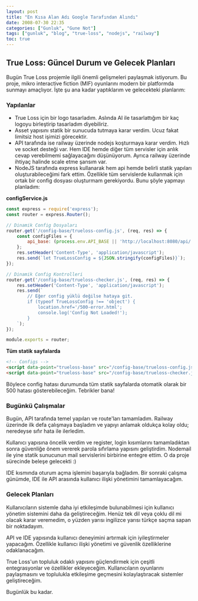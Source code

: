 ```yaml
---
layout: post
title: "En Kısa Alan Adı Google Tarafından Alındı"
date: 2008-07-30 22:35
categories: ["Gunluk", "Gune Not"]
tags: ["gunluk", "blog", "true-loss", "nodejs", "railway"]
toc: true
---
```


## True Loss: Güncel Durum ve Gelecek Planları
Bugün True Loss projemle ilgili önemli gelişmeleri paylaşmak istiyorum. Bu proje, mikro interactive fiction (MIF) oyunlarını modern bir platformda sunmayı amaçlıyor. İşte şu ana kadar yaptıklarım ve gelecekteki planlarım:

### Yapılanlar

- True Loss için bir logo tasarladım. Aslında AI ile tasarlattığım bir kaç logoyu birleştirip tasarladım diyebiliriz.
- Asset yapısını statik bir sunucuda tutmaya karar verdim. Ucuz fakat limitsiz host işimizi görecektir.
- API tarafında ise railway üzerinde nodejs koşturmaya karar verdim. Hızlı ve socket desteği var. Hem IDE hemde diğer tüm servisler için anlık cevap verebilmemi sağlayacağını düşünüyorum. Ayrıca railway üzerinde ihtiyaç halinde scale etme şansım var.
- NodeJS tarafında express kullanarak hem api hemde belirli statik yapıları oluşturabileceğimi fark ettim. Özellikle tüm servislerde kullanmak için ortak bir config dosyası oluşturmam gerekiyordu. Bunu şöyle yapmayı planladım:

**configService.js**
```javascript
const express = require('express');
const router = express.Router();

// Dinamik Config Dosyaları
router.get('/config-base/trueloss-config.js', (req, res) => {
    const configFiles = {
        api_base: (process.env.API_BASE || 'http://localhost:8080/api/')
    };
    res.setHeader('Content-Type', 'application/javascript');
    res.send(`let TrueLossConfig = ${JSON.stringify(configFiles)}`);
});

// Dinamik Config Kontrolleri
router.get('/config-base/trueloss-checker.js', (req, res) => {
    res.setHeader('Content-Type', 'application/javascript');
    res.send(`
        // Eğer config yüklü değilse hataya git.
        if (typeof TrueLossConfig !== 'object') {
            location.href='/500-error.html';
            console.log('Config Not Loaded!');
        }
    `);
});

module.exports = router;
```

**Tüm statik sayfalarda**
```html
<!-- Configs -->
<script data-point="trueloss-base" src="/config-base/trueloss-config.js"></script>
<script data-point="trueloss-base" src="/config-base/trueloss-checker.js"></script>
```

Böylece config hatası durumunda tüm statik sayfalarda otomatik olarak bir 500 hatası gösterebileceğim. Tebrikler bana!

### Bugünkü Çalışmalar
Bugün, API tarafında temel yapıları ve route'ları tamamladım. Railway üzerinde ilk defa çalışmaya başladım ve yapıyı anlamak oldukça kolay oldu; neredeyse sıfır hata ile ilerledim. 

Kullanıcı yapısına öncelik verdim ve register, login kısımlarını tamamladıktan sonra güvenliğe önem vererek parola sıfırlama yapısını geliştirdim. Nodemail ile yine statik sunucunun mail servislerini birbirine entegre ettim. O da proje sürecinde beleşe gelecekti :)

IDE kısmında oturum açma işlemini başarıyla bağladım. Bir sonraki çalışma günümde, IDE ile API arasında kullanıcı ilişki yönetimini tamamlayacağım.

### Gelecek Planları

Kullanıcıların sistemle daha iyi etkileşimde bulunabilmesi için kullanıcı yönetim sistemini daha da geliştireceğim. Henüz tek dil veya çoklu dil mi olacak karar veremedim, o yüzden yarısı ingilizce yarısı türkçe saçma sapan bir noktadayım.
  
API ve IDE yapısında kullanıcı deneyimini artırmak için iyileştirmeler yapacağım. Özellikle kullanıcı ilişki yönetimi ve güvenlik özelliklerine odaklanacağım.

True Loss'un topluluk odaklı yapısını güçlendirmek için çeşitli entegrasyonlar ve özellikler ekleyeceğim. Kullanıcıların oyunlarını paylaşmasını ve toplulukla etkileşime geçmesini kolaylaştıracak sistemler geliştireceğim.

Bugünlük bu kadar.